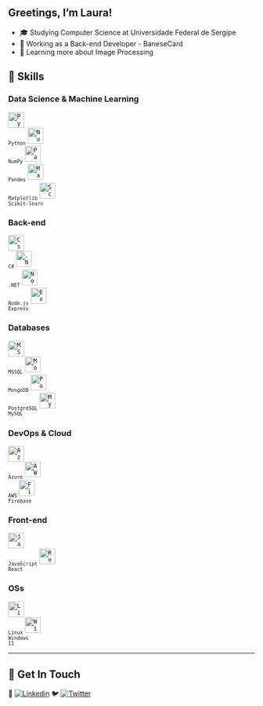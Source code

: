 ## Greetings, I’m Laura!

- 🎓 Studying Computer Science at Universidade Federal de Sergipe
- 💼 Working as a Back-end Developer - BaneseCard
- 🌱 Learning more about Image Processing

## 🚀 Skills

### Data Science & Machine Learning
<code><img height="32" src="https://cdn.jsdelivr.net/gh/devicons/devicon/icons/python/python-original.svg" alt="Python"/><br><sub>Python</sub></code> 
<code><img height="32" src="https://cdn.jsdelivr.net/gh/devicons/devicon/icons/numpy/numpy-original.svg" alt="NumPy"/><br><sub>NumPy</sub></code> 
<code><img height="32" src="https://cdn.jsdelivr.net/gh/devicons/devicon/icons/pandas/pandas-original.svg" alt="Pandas"/><br><sub>Pandas</sub></code> 
<code><img height="32" src="https://cdn.jsdelivr.net/gh/devicons/devicon/icons/matplotlib/matplotlib-original.svg" alt="Matplotlib"/><br><sub>Matplotlib</sub></code> 
<code><img height="32" src="https://cdn.jsdelivr.net/gh/devicons/devicon@latest/icons/scikitlearn/scikitlearn-original.svg" alt="Scikit-learn"/><br><sub>Scikit-learn</sub></code>

### Back-end
<code><img height="32" src="https://cdn.jsdelivr.net/gh/devicons/devicon/icons/csharp/csharp-original.svg" alt="Csharp"/><br><sub>C#</sub></code>
<code><img height="32" src="https://cdn.jsdelivr.net/gh/devicons/devicon/icons/dot-net/dot-net-original.svg" alt=".NET"/><br><sub>.NET</sub></code> 
<code><img height="32" src="https://cdn.jsdelivr.net/gh/devicons/devicon/icons/nodejs/nodejs-original.svg" alt="Node.js"/><br><sub>Node.js</sub></code> 
<code><img height="32" src="https://cdn.jsdelivr.net/gh/devicons/devicon@latest/icons/express/express-original.svg" alt="Express"/><br><sub>Express</sub></code>

### Databases
<code><img height="32" src="https://cdn.jsdelivr.net/gh/devicons/devicon/icons/microsoftsqlserver/microsoftsqlserver-plain.svg" alt="MSSQL"/><br><sub>MSSQL</sub></code> 
<code><img height="32" src="https://cdn.jsdelivr.net/gh/devicons/devicon/icons/mongodb/mongodb-original.svg" alt="MongoDB"/><br><sub>MongoDB</sub></code>
<code><img height="32" src="https://cdn.jsdelivr.net/gh/devicons/devicon/icons/postgresql/postgresql-original.svg" alt="PostgreSQL"/><br><sub>PostgreSQL</sub></code> 
<code><img height="32" src="https://cdn.jsdelivr.net/gh/devicons/devicon/icons/mysql/mysql-original.svg" alt="MySQL"/><br><sub>MySQL</sub></code> 

### DevOps & Cloud
<code><img height="32" src="https://cdn.jsdelivr.net/gh/devicons/devicon/icons/azure/azure-original.svg" alt="Azure DevOps"/><br><sub>Azure</sub></code> 
<code><img height="32" src="https://cdn.jsdelivr.net/gh/devicons/devicon@latest/icons/amazonwebservices/amazonwebservices-original-wordmark.svg" alt="AWS"/><br><sub>AWS</sub></code> 
<code><img height="32" src="https://cdn.jsdelivr.net/gh/devicons/devicon/icons/firebase/firebase-plain.svg" alt="Firebase"/><br><sub>Firebase</sub></code> 

### Front-end
<code><img height="32" src="https://cdn.jsdelivr.net/gh/devicons/devicon/icons/javascript/javascript-original.svg" alt="JavaScript"/><br><sub>JavaScript</sub></code> 
<code><img height="32" src="https://cdn.jsdelivr.net/gh/devicons/devicon/icons/react/react-original.svg" alt="React"/><br><sub>React</sub></code> 

### OSs
<code><img height="32" src="https://cdn.jsdelivr.net/gh/devicons/devicon@latest/icons/ubuntu/ubuntu-original.svg" alt="Linux"/><br><sub>Linux</sub></code> 
<code><img height="32" src="https://cdn.jsdelivr.net/gh/devicons/devicon@latest/icons/windows11/windows11-original.svg" alt="Windows11"/><br><sub>Windows 11</sub></code> 


---

## 🌟 Get In Touch
🔗 [![Linkedin](https://img.shields.io/badge/-laura--crds-blue?style=flat-square&logo=Linkedin&logoColor=white&link=https://www.linkedin.com/in/laura-crds/)](https://www.linkedin.com/in/laura-crds/)
🐦 [![Twitter](https://img.shields.io/badge/-lawraipsum-1DA1F2?style=flat-square&logo=Twitter&logoColor=white&link=https://x.com/lawraipsum)](https://x.com/lawraipsum)

